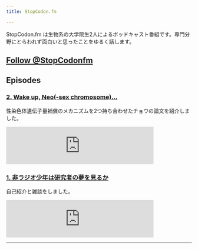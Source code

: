 ```yaml
---
title: StopCodon.fm

---
```

StopCodon.fm は生物系の大学院生2人によるポッドキャスト番組です。専門分野にとらわれず面白いと思ったことをゆるく話します。

<a href="https://twitter.com/StopCodonfm?ref_src=twsrc%5Etfw" class="twitter-follow-button" data-show-count="false">Follow @StopCodonfm</a><script async src="https://platform.twitter.com/widgets.js" charset="utf-8"></script>
------

## Episodes

### [ 2. Wake up, Neo(-sex chromosome)...](002.html)

性染色体遺伝子量補償のメカニズムを2つ持ち合わせたチョウの論文を紹介しました。

<iframe src="https://anchor.fm/stopcodon/embed/episodes/2--Wake-up--Neo-sex-chromosome-e13un3q" height="102px" width="400px" frameborder="0" scrolling="no"></iframe>


### [ 1. 非ラジオ少年は研究者の夢を見るか](001.html)

自己紹介と雑談をしました。

<iframe src="https://anchor.fm/stopcodon/embed/episodes/1-e12slo5" height="102px" width="400px" frameborder="0" scrolling="no"></iframe>



---

